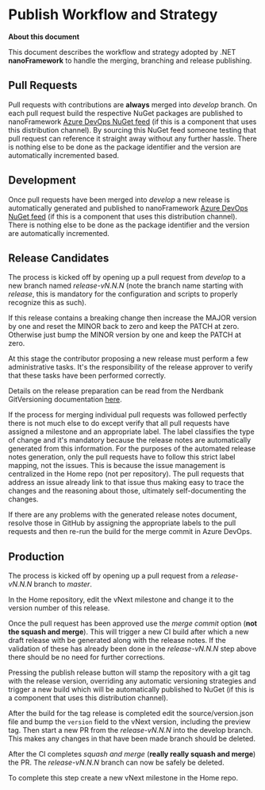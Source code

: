 # Publish Workflow and Strategy

**About this document**

This document describes the workflow and strategy adopted by .NET **nanoFramework** to handle the merging, branching and release publishing.

## Pull Requests

Pull requests with contributions are **always** merged into _develop_ branch.
On each pull request build the respective NuGet packages are published to nanoFramework [Azure DevOps NuGet feed](https://dev.azure.com/nanoframework/feed/_packaging?_a=feed&feed=sandbox) (if this is a component that uses this distribution channel). By sourcing this NuGet feed someone testing that pull request can reference it straight away without any further hassle.
There is nothing else to be done as the package identifier and the version are automatically incremented based.

## Development

Once pull requests have been merged into _develop_ a new release is automatically generated and published to nanoFramework [Azure DevOps NuGet feed](https://dev.azure.com/nanoframework/feed/_packaging?_a=feed&feed=sandbox) (if this is a component that uses this distribution channel).
There is nothing else to be done as the package identifier and the version are automatically incremented.

## Release Candidates

The process is kicked off by opening up a pull request from _develop_ to a new branch named _release-vN.N.N_ (note the branch name starting with _release_, this is mandatory for the configuration and scripts to properly recognize this as such).

If this release contains a breaking change then increase the MAJOR version by one and reset the MINOR back to zero and keep the PATCH at zero. Otherwise just bump the MINOR version by one and keep the PATCH at zero.

At this stage the contributor proposing a new release must perform a few administrative tasks. It's the responsibility of the release approver to verify that these tasks have been performed correctly.

Details on the release preparation can be read from the Nerdbank GitVersioning documentation [here](https://github.com/AArnott/Nerdbank.GitVersioning/blob/master/doc/nbgv-cli.md#preparing-a-release).

If the process for merging individual pull requests was followed perfectly there is not much else to do except verify that all pull requests have assigned a milestone and an appropriate label.
The label classifies the type of change and it's mandatory because the release notes are automatically generated from this information.
For the purposes of the automated release notes generation, only the pull requests have to follow this strict label mapping, not the issues. This is because the issue management is centralized in the Home repo (not per repository).
The pull requests that address an issue already link to that issue thus making easy to trace the changes and the reasoning about those, ultimately self-documenting the changes.

If there are any problems with the generated release notes document, resolve those in GitHub by assigning the appropriate labels to the pull requests and then re-run the build for the merge commit in Azure DevOps.

## Production

The process is kicked off by opening up a pull request from a _release-vN.N.N_ branch to _master_.

In the Home repository, edit the vNext milestone and change it to the version number of this release.

Once the pull request has been approved use the _merge commit_ option (**not the squash and merge**). This will trigger a new CI build after which a new draft release with be generated along with the release notes. If the validation of these has already been done in the _release-vN.N.N_ step above there should be no need for further corrections.

Pressing the publish release button will stamp the repository with a git tag with the release version, overriding any automatic versioning strategies and trigger a new build which will be automatically published to NuGet (if this is a component that uses this distribution channel).

After the build for the tag release is completed edit the source/version.json file and bump the `version` field to the vNext version, including the preview tag. Then start a new PR from the _release-vN.N.N_ into the develop branch. This makes any changes in that have been made branch should be deleted.

After the CI completes _squash and merge_ (**really really squash and merge**) the PR. The _release-vN.N.N_ branch can now be safely be deleted.

To complete this step create a new vNext milestone in the Home repo.

